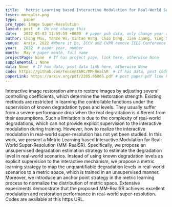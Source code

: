 ```yaml
---
title:  'Metric Learning based Interactive Modulation for Real-World Super-Resolution'  #  Paper title, covered by ''
teser: mmrealsr.png
type:   paper
pro_type: Image Super-Resolution
layout: post  #  Do not change this
date:   2022-05-03 11:59:59 +0800  # paper pub data, only change year and month according to this format
author: Chong Mou, Yanze Wu, Xintao Wang, Chao Dong, Jian Zhang, Ying Shan # authors information
venue:  Arxiv, 2022 #Where it be, ICCV and CVPR remove IEEE Conference on,
year:   2022  # paper year, number
month:  May # paper month, full name
projectPage: None  # If has project page, link here, otherwise None
supplemental : None
data: None  # If has data, post data link here, otherwise None
code: https://github.com/TencentARC/MM-RealSR  # If has data, post code link here, otherwise None
paperLink: https://arxiv.org/pdf/2205.05065.pdf # post paper pdf link here
---
```


Interactive image restoration aims to restore images by adjusting several controlling coefficients, which determine the restoration strength. Existing methods are restricted in learning the controllable functions under the supervision of known degradation types and levels. They usually suffer from a severe performance drop when the real degradation is different from their assumptions. Such a limitation is due to the complexity of real-world degradations, which can not provide explicit supervision to the interactive modulation during training. However, how to realize the interactive modulation in real-world super-resolution has not yet been studied. In this work, we present a Metric Learning based Interactive Modulation for Real-World Super-Resolution (MM-RealSR). Specifically, we propose an unsupervised degradation estimation strategy to estimate the degradation level in real-world scenarios. Instead of using known degradation levels as explicit supervision to the interactive mechanism, we propose a metric learning strategy to map the unquantifiable degradation levels in real-world scenarios to a metric space, which is trained in an unsupervised manner. Moreover, we introduce an anchor point strategy in the metric learning process to normalize the distribution of metric space. Extensive experiments demonstrate that the proposed MM-RealSR achieves excellent modulation and restoration performance in real-world super-resolution. Codes are available at this https URL.
